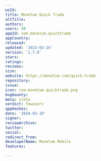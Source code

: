 ```yaml
---
wsId: 
title: Monetum Quick Trade
altTitle: 
authors: 
users: 50
appId: com.monetum.quicktrade
appCountry: 
released: 
updated: '2023-03-24'
version: '1.7.0'
stars: 
ratings: 
reviews: 
size: 
website: https://monetum.com/quick-trade
repository: 
issue: 
icon: com.monetum.quicktrade.png
bugbounty: 
meta: stale
verdict: fewusers
appHashes: 
date: '2024-03-19'
signer: 
reviewArchive: 
twitter: 
social: 
redirect_from: 
developerName: Monetum Mobile
features: 

---
```


